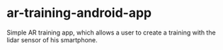 # ar-training-android-app
Simple AR training app, which allows a user to create a training with the lidar sensor of his smartphone. 
